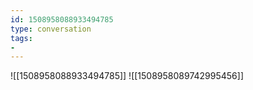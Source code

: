 ```yaml
---
id: 1508958088933494785
type: conversation
tags:
- 
---
```

![[1508958088933494785]]
![[1508958089742995456]]

